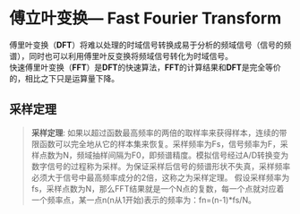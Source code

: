# 傅立叶变换— Fast Fourier Transform 

傅里叶变换（**DFT**）将难以处理的时域信号转换成易于分析的频域信号（信号的频谱），同时也可以利用傅里叶反变换将频域信号转化为时域信号。  
快速傅里叶变换（**FFT**）是**DFT**的快速算法，**FFT**的计算结果和**DFT**是完全等价的，相比之下只是运算量下降。
## 采样定理
>   **采样定理**: 如果以超过函数最高频率的两倍的取样率来获得样本，连续的带限函数可以完全地从它的样本集来恢复。采样频率为Fs，信号频率为F，采样点数为N，频域抽样间隔为F0，即频谱精度。模拟信号经过A/D转换变为数字信号的过程称为采样。为保证采样后信号的频谱形状不失真，采样频率必须大于信号中最高频率成分的2倍，这称之为采样定理。 假设采样频率为fs，采样点数为N，那么FFT结果就是一个N点的复数，每一个点就对应着一个频率点，某一点n(n从1开始)表示的频率为：fn=(n-1)*fs/N。 


